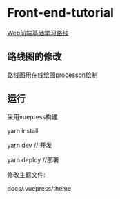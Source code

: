 # Front-end-tutorial

[Web前端基础学习路线](https://wuzhengyan2015.github.io/front-end-tutorial/)

## 路线图的修改
路线图用在线绘图[processon](https://www.processon.com/)绘制

## 运行
采用vuepress构建

yarn install

yarn dev // 开发

yarn deploy //部署

修改主题文件:

docs/.vuepress/theme
